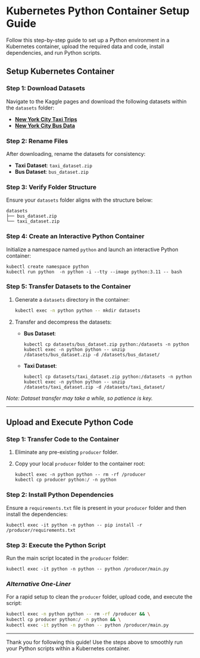 # Kubernetes Python Container Setup Guide

Follow this step-by-step guide to set up a Python environment in a Kubernetes container, upload the required data and code, install dependencies, and run Python scripts.


## Setup Kubernetes Container

### **Step 1**: Download Datasets

Navigate to the Kaggle pages and download the following datasets within the `datasets` folder:

- [**New York City Taxi Trips**](https://www.kaggle.com/datasets/dhruvildave/new-york-city-taxi-trips-2019)
- [**New York City Bus Data**](https://www.kaggle.com/datasets/stoney71/new-york-city-transport-statistics)

### **Step 2**: Rename Files

After downloading, rename the datasets for consistency:

- **Taxi Dataset**: `taxi_dataset.zip`
- **Bus Dataset**: `bus_dataset.zip`

### **Step 3**: Verify Folder Structure

Ensure your `datasets` folder aligns with the structure below:

```
datasets
├── bus_dataset.zip
└── taxi_dataset.zip
```

### **Step 4**: Create an Interactive Python Container

Initialize a namespace named `python` and launch an interactive Python container:

```
kubectl create namespace python
kubectl run python  -n python -i --tty --image python:3.11 -- bash 
```

### **Step 5**: Transfer Datasets to the Container

1. Generate a `datasets` directory in the container:

    ``` bash
    kubectl exec -n python python -- mkdir datasets
    ```

2. Transfer and decompress the datasets:

    - **Bus Dataset**:

        ```
        kubectl cp datasets/bus_dataset.zip python:/datasets -n python
        kubectl exec -n python python -- unzip /datasets/bus_dataset.zip -d /datasets/bus_dataset/
        ```

    - **Taxi Dataset**:

        ```
        kubectl cp datasets/taxi_dataset.zip python:/datasets -n python
        kubectl exec -n python python -- unzip /datasets/taxi_dataset.zip -d /datasets/taxi_dataset/
        ```

_Note: Dataset transfer may take a while, so patience is key._

---

## Upload and Execute Python Code

### **Step 1**: Transfer Code to the Container

1. Eliminate any pre-existing `producer` folder.
2. Copy your local `producer` folder to the container root:

    ```
    kubectl exec -n python python -- rm -rf /producer
    kubectl cp producer python:/ -n python
    ```

### **Step 2**: Install Python Dependencies

Ensure a `requirements.txt` file is present in your `producer` folder and then install the dependencies:

```
kubectl exec -it python -n python -- pip install -r /producer/requirements.txt
```

### **Step 3**: Execute the Python Script

Run the main script located in the `producer` folder:

```
kubectl exec -it python -n python -- python /producer/main.py
```

### *Alternative One-Liner*

For a rapid setup to clean the `producer` folder, upload code, and execute the script:

``` bash
kubectl exec -n python python -- rm -rf /producer && \
kubectl cp producer python:/ -n python && \
kubectl exec -it python -n python -- python /producer/main.py
```

---

Thank you for following this guide! Use the steps above to smoothly run your Python scripts within a Kubernetes container.
